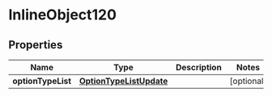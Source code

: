 

# InlineObject120

## Properties

Name | Type | Description | Notes
------------ | ------------- | ------------- | -------------
**optionTypeList** | [**OptionTypeListUpdate**](OptionTypeListUpdate.md) |  |  [optional]



